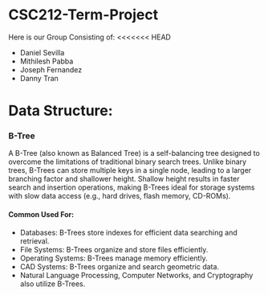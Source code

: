 # CSC212-Term-Project
Here is our Group Consisting of:
<<<<<<< HEAD
- Daniel Sevilla
- Mithilesh Pabba
- Joseph Fernandez
- Danny Tran

# Data Structure: 
### B-Tree
A B-Tree (also known as Balanced Tree) is a self-balancing tree designed to overcome the limitations of traditional binary search trees. Unlike binary trees, B-Trees can store multiple keys in a single node, leading to a larger branching factor and shallower height. Shallow height results in faster search and insertion operations, making B-Trees ideal for storage systems with slow data access (e.g., hard drives, flash memory, CD-ROMs).
#### Common Used For: 
- Databases: B-Trees store indexes for efficient data searching and retrieval.
- File Systems: B-Trees organize and store files efficiently.
- Operating Systems: B-Trees manage memory efficiently.
- CAD Systems: B-Trees organize and search geometric data.
- Natural Language Processing, Computer Networks, and Cryptography also utilize B-Trees.

